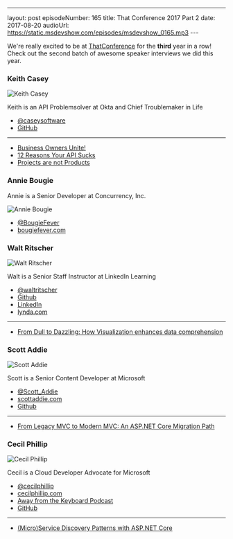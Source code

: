 ---
layout: post
episodeNumber: 165
title: That Conference 2017 Part 2
date: 2017-08-20
audioUrl: https://static.msdevshow.com/episodes/msdevshow_0165.mp3
--- 

We're really excited to be at [ThatConference](https://www.thatconference.com/) for the **third** year in a row! Check out the second batch of awesome speaker interviews we did this year.

### Keith Casey

![Keith Casey](keith.jpeg)

Keith is an API Problemsolver at Okta and Chief Troublemaker in Life

 - [@caseysoftware](https://twitter.com/caseysoftware)
 - [GitHub](https://github.com/CaseySoftware)

------------------------------

 - [Business Owners Unite!](https://www.thatconference.com/Sessions/Session/11793)
 - [12 Reasons Your API Sucks](https://www.thatconference.com/Sessions/Session/11666)
 - [Projects are not Products](https://www.thatconference.com/Sessions/Session/11744)

### Annie Bougie

Annie is a Senior Developer at Concurrency, Inc.

![Annie Bougie](annie.jpg)

 - [@BougieFever](https://twitter.com/BougieFever)
 - [bougiefever.com](http://bougiefever.com/)

### Walt Ritscher

![Walt Ritscher](walt.jpg)

Walt is a Senior Staff Instructor at LinkedIn Learning

 - [@waltritscher](https://twitter.com/waltritscher)
 - [Github](https://github.com/WaltRitscher)
 - [LinkedIn](https://www.linkedin.com/in/waltritscher/)
 - [lynda.com](http://lynda.com/waltritscher)

 ---------------------------

 - [From Dull to Dazzling: How Visualization enhances data comprehension](https://www.thatconference.com/Sessions/Session/11658)

### Scott Addie

![Scott Addie](scott.jpg)

Scott is a Senior Content Developer at Microsoft

 - [@Scott_Addie](https://twitter.com/Scott_Addie)
 - [scottaddie.com](https://scottaddie.com/)
 - [Github](https://github.com/scottaddie)

 ---------------------------

 - [From Legacy MVC to Modern MVC: An ASP.NET Core Migration Path](https://www.thatconference.com/Sessions/Session/11628)

### Cecil Phillip

![Cecil Phillip](cecil.png)

Cecil is a Cloud Developer Advocate for Microsoft
			
 - [@cecilphillip](https://twitter.com/cecilPhillip)
 - [cecilphillip.com](http://cecilphillip.com/)
 - [Away from the Keyboard Podcast](http://awayfromthekeyboard.com/)
 - [GitHub](https://www.thatconference.com/images/icons/btn-s-gh.png)

 ---------------------------

 - [(Micro)Service Discovery Patterns with ASP.NET Core](https://www.thatconference.com/Sessions/Session/11478)